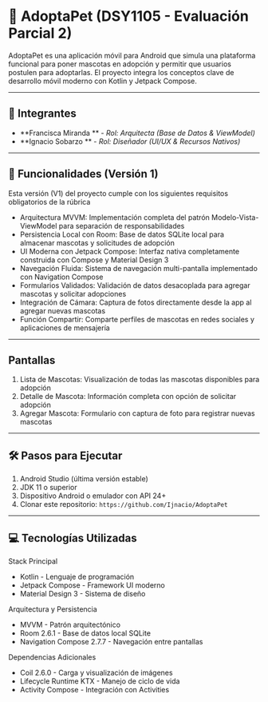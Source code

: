 # 🐾 AdoptaPet (DSY1105 - Evaluación Parcial 2)

AdoptaPet es una aplicación móvil para Android que simula una plataforma funcional para poner mascotas en adopción y permitir que usuarios postulen para adoptarlas. El proyecto integra los conceptos clave de desarrollo móvil moderno con Kotlin y Jetpack Compose.

---

## 👥 Integrantes

* **Francisca Miranda ** - *Rol: Arquitecta (Base de Datos & ViewModel)*
* **Ignacio Sobarzo ** - *Rol: Diseñador (UI/UX & Recursos Nativos)*

---

## 🚀 Funcionalidades (Versión 1)

Esta versión (V1) del proyecto cumple con los siguientes requisitos obligatorios de la rúbrica 

- Arquitectura MVVM: Implementación completa del patrón Modelo-Vista-ViewModel para separación de responsabilidades
- Persistencia Local con Room: Base de datos SQLite local para almacenar mascotas y solicitudes de adopción
- UI Moderna con Jetpack Compose: Interfaz nativa completamente construida con Compose y Material Design 3
- Navegación Fluida: Sistema de navegación multi-pantalla implementado con Navigation Compose
- Formularios Validados: Validación de datos desacoplada para agregar mascotas y solicitar adopciones
- Integración de Cámara: Captura de fotos directamente desde la app al agregar nuevas mascotas
- Función Compartir: Comparte perfiles de mascotas en redes sociales y aplicaciones de mensajería

---

## Pantallas

1. Lista de Mascotas: Visualización de todas las mascotas disponibles para adopción
2. Detalle de Mascota: Información completa con opción de solicitar adopción
3. Agregar Mascota: Formulario con captura de foto para registrar nuevas mascotas

---

## 🛠️ Pasos para Ejecutar

1. Android Studio (última versión estable)
2. JDK 11 o superior
3. Dispositivo Android o emulador con API 24+
4. Clonar este repositorio: `https://github.com/Ijnacio/AdoptaPet`


---

## 💻 Tecnologías Utilizadas

Stack Principal

- Kotlin - Lenguaje de programación
- Jetpack Compose - Framework UI moderno
- Material Design 3 - Sistema de diseño

Arquitectura y Persistencia

- MVVM - Patrón arquitectónico
- Room 2.6.1 - Base de datos local SQLite
- Navigation Compose 2.7.7 - Navegación entre pantallas

Dependencias Adicionales

- Coil 2.6.0 - Carga y visualización de imágenes
- Lifecycle Runtime KTX - Manejo de ciclo de vida
- Activity Compose - Integración con Activities
